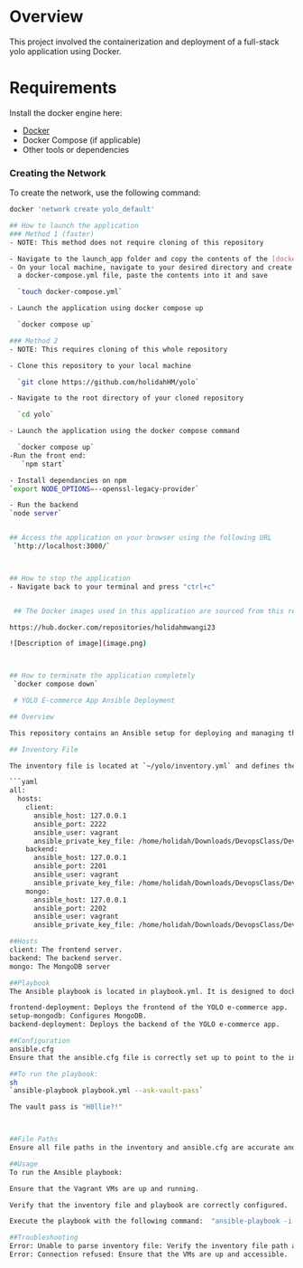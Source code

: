 # Overview
This project involved the containerization and deployment of a full-stack yolo application using Docker.


# Requirements
Install the docker engine here:
- [Docker](https://docs.docker.com/engine/install/) 
- Docker Compose (if applicable)
- Other tools or dependencies


 ### Creating the Network

To create the network, use the following command:

```bash
docker 'network create yolo_default'

## How to launch the application 
### Method 1 (faster)
- NOTE: This method does not require cloning of this repository

- Navigate to the launch_app folder and copy the contents of the [docker-compose.yaml] in the root of the project
- On your local machine, navigate to your desired directory and create
  a docker-compose.yml file, paste the contents into it and save

  `touch docker-compose.yml`

- Launch the application using docker compose up

  `docker compose up`

### Method 2
- NOTE: This requires cloning of this whole repository

- Clone this repository to your local machine

  `git clone https://github.com/holidahHM/yolo`

- Navigate to the root directory of your cloned repository

  `cd yolo`

- Launch the application using the docker compose command

  `docker compose up`
-Run the front end:
   `npm start`

- Install dependancies on npm
`export NODE_OPTIONS=--openssl-legacy-provider`

- Run the backend
`node server`


## Access the application on your browser using the following URL
 `http://localhost:3000/`



## How to stop the application
- Navigate back to your terminal and press "ctrl+c" 


 ## The Docker images used in this application are sourced from this repository

https://hub.docker.com/repositories/holidahmwangi23

![Description of image](image.png)



## How to terminate the application completely
 `docker compose down`

 # YOLO E-commerce App Ansible Deployment

## Overview

This repository contains an Ansible setup for deploying and managing the YOLO e-commerce app. The setup includes an inventory file defining the target hosts and an Ansible playbook that orchestrates the deployment process.

## Inventory File

The inventory file is located at `~/yolo/inventory.yml` and defines the hosts for deployment:

```yaml
all:
  hosts:
    client:
      ansible_host: 127.0.0.1
      ansible_port: 2222
      ansible_user: vagrant
      ansible_private_key_file: /home/holidah/Downloads/DevopsClass/Dev06/yolo/.vagrant/machines/client/virtualbox/private_key
    backend:
      ansible_host: 127.0.0.1
      ansible_port: 2201
      ansible_user: vagrant
      ansible_private_key_file: /home/holidah/Downloads/DevopsClass/Dev06/yolo/.vagrant/machines/backend/virtualbox/private_key
    mongo:
      ansible_host: 127.0.0.1
      ansible_port: 2202
      ansible_user: vagrant
      ansible_private_key_file: /home/holidah/Downloads/DevopsClass/Dev06/yolo/.vagrant/machines/mongo/virtualbox/private_key

##Hosts
client: The frontend server.
backend: The backend server.
mongo: The MongoDB server

##Playbook
The Ansible playbook is located in playbook.yml. It is designed to dockerize and run the YOLO e-commerce app. The playbook performs the following tasks on roles:

frontend-deployment: Deploys the frontend of the YOLO e-commerce app.
setup-mongodb: Configures MongoDB.
backend-deployment: Deploys the backend of the YOLO e-commerce app.

##Configuration
ansible.cfg
Ensure that the ansible.cfg file is correctly set up to point to the inventory file and include necessary configurations:

##To run the playbook:
sh
`ansible-playbook playbook.yml --ask-vault-pass`

The vault pass is "H0llie?!"



##File Paths
Ensure all file paths in the inventory and ansible.cfg are accurate and accessible from your machine.

##Usage
To run the Ansible playbook:

Ensure that the Vagrant VMs are up and running.

Verify that the inventory file and playbook are correctly configured.

Execute the playbook with the following command:  "ansible-playbook -i /home/holidah/yolo/inventory.yml playbook.yml"

##Troubleshooting
Error: Unable to parse inventory file: Verify the inventory file path and format.
Error: Connection refused: Ensure that the VMs are up and accessible.